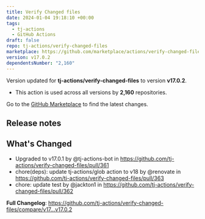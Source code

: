 ```yaml
---
title: Verify Changed files
date: 2024-01-04 19:18:10 +00:00
tags:
  - tj-actions
  - GitHub Actions
draft: false
repo: tj-actions/verify-changed-files
marketplace: https://github.com/marketplace/actions/verify-changed-files
version: v17.0.2
dependentsNumber: "2,160"
---
```



Version updated for **tj-actions/verify-changed-files** to version **v17.0.2**.
- This action is used across all versions by **2,160** repositories.

Go to the [GitHub Marketplace](https://github.com/marketplace/actions/verify-changed-files) to find the latest changes.

## Release notes

## What's Changed
* Upgraded to v17.0.1 by @tj-actions-bot in https://github.com/tj-actions/verify-changed-files/pull/361
* chore(deps): update tj-actions/glob action to v18 by @renovate in https://github.com/tj-actions/verify-changed-files/pull/363
* chore: update test by @jackton1 in https://github.com/tj-actions/verify-changed-files/pull/362


**Full Changelog**: https://github.com/tj-actions/verify-changed-files/compare/v17...v17.0.2
